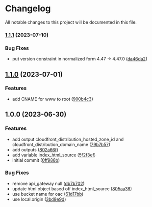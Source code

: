 # Changelog

All notable changes to this project will be documented in this file.

### [1.1.1](https://github.com/brianclin/terraform-aws-s3-website/compare/v1.1.0...v1.1.1) (2023-07-10)


### Bug Fixes

* put version constraint in normalized form 4.47 -> 4.47.0 ([da46da2](https://github.com/brianclin/terraform-aws-s3-website/commit/da46da2d33d91110734ed6783268a9af7e3c3c45))

## [1.1.0](https://github.com/brianclin/terraform-aws-s3-website/compare/v1.0.0...v1.1.0) (2023-07-01)


### Features

* add CNAME for www to root ([900b4c3](https://github.com/brianclin/terraform-aws-s3-website/commit/900b4c34e5ea6f94eb1fc679a65acf5e1080e380))

## 1.0.0 (2023-06-30)


### Features

* add output cloudfront_distribution_hosted_zone_id and cloudfront_distribution_domain_name ([79b7b57](https://github.com/brianclin/terraform-aws-s3-website/commit/79b7b57b44aee8c3f5e59bd965ab57c0e699f89f))
* add outputs ([802a66f](https://github.com/brianclin/terraform-aws-s3-website/commit/802a66f7108f4933d9d880b724e289ed1a688986))
* add variable index_html_source ([5f2f3ef](https://github.com/brianclin/terraform-aws-s3-website/commit/5f2f3efa2a2f97d697b2d5ec8071af30a2c22a60))
* initial commit ([0ff988b](https://github.com/brianclin/terraform-aws-s3-website/commit/0ff988b201ea1dd5880a677fa21beb568782f003))


### Bug Fixes

* remove api_gateway null ([db7b702](https://github.com/brianclin/terraform-aws-s3-website/commit/db7b70287885a631e33153dc9aa1a7851c3d85bf))
* update html object based off index_html_source ([805aa36](https://github.com/brianclin/terraform-aws-s3-website/commit/805aa36040b0694174ae1d34fdd8592be0a31be7))
* use bucket name for oac ([61d17bb](https://github.com/brianclin/terraform-aws-s3-website/commit/61d17bb7b13ddf2de74e239635aacf8dc6e9fc02))
* use local.origin ([3bd8e9d](https://github.com/brianclin/terraform-aws-s3-website/commit/3bd8e9da3157c1e3cf9cf80a160353ca89e21c41))
